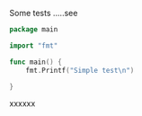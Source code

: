 

Some tests .....see

<!-- MARKDOWN-AUTO-DOCS:START (CODE:src=./main.go) -->
<!-- The below code snippet is automatically added from ./main.go -->
```go
package main

import "fmt"

func main() {
	fmt.Printf("Simple test\n")

}
```
<!-- MARKDOWN-AUTO-DOCS:END -->

xxxxxx
